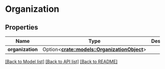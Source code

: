 # Organization

## Properties

Name | Type | Description | Notes
------------ | ------------- | ------------- | -------------
**organization** | Option<[**crate::models::OrganizationObject**](OrganizationObject.md)> |  | [optional]

[[Back to Model list]](../README.md#documentation-for-models) [[Back to API list]](../README.md#documentation-for-api-endpoints) [[Back to README]](../README.md)



